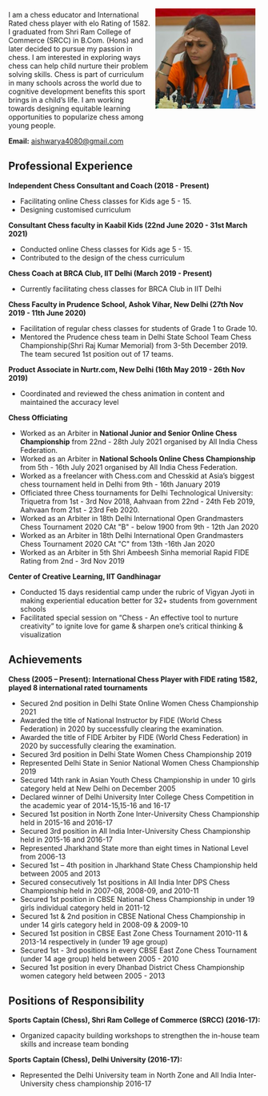
<img vspace="10" hspace="10" align="right" width="200" height="200" src="/pic.png"> 

I am a chess educator and International Rated chess player with elo Rating of 1582. I graduated from Shri Ram College of Commerce (SRCC) in B.Com. (Hons) and later decided to pursue my passion in chess. I am interested in exploring ways chess can help child nurture their problem solving skills. Chess is part of curriculum in many schools across the world due to cognitive development benefits this sport brings in a child’s life. I am working towards designing equitable learning opportunities to popularize chess among young people.

**Email:** aishwarya4080@gmail.com

## Professional Experience

**Independent Chess Consultant and Coach (2018 - Present)**

- Facilitating online Chess classes for Kids age 5 - 15.
- Designing customised curriculum

**Consultant Chess faculty in Kaabil Kids (22nd June 2020 - 31st March 2021)**

- Conducted online Chess classes for Kids age 5 - 15.
- Contributed to the design of the chess curriculum

**Chess Coach at BRCA Club,  IIT Delhi  (March 2019 - Present)**

- Currently facilitating chess classes for BRCA Club in IIT Delhi

**Chess Faculty in Prudence School, Ashok Vihar, New Delhi  (27th Nov 2019 - 11th June 2020)**

- Facilitation of regular chess classes for students of Grade 1 to Grade 10.
- Mentored the Prudence chess team in Delhi State School Team Chess Championship(Shri Raj Kumar Memorial) from 3-5th December 2019. The team secured 1st position out of 17 teams.

**Product Associate in Nurtr.com, New Delhi (16th May 2019 - 26th Nov 2019)**

- Coordinated and reviewed the chess animation in content and maintained the accuracy level

**Chess Officiating**

- Worked as an Arbiter in **National Junior and Senior Online Chess Championship** from 22nd - 28th July 2021 organised by All India Chess Federation.
- Worked as an Arbiter in **National Schools Online Chess Championship** from 5th - 16th July 2021 organised by All India Chess Federation.
- Worked as a freelancer with Chess.com and Chesskid at Asia’s biggest chess tournament held in Delhi from 9th - 16th January 2019
- Officiated three Chess tournaments for Delhi Technological University: Triquetra from 1st - 3rd Nov 2018,  Aahvaan from 22nd - 24th Feb 2019,  Aahvaan from  21st - 23rd Feb 2020.
- Worked as an Arbiter in 18th Delhi International Open Grandmasters Chess Tournament 2020 CAt "B" - below 1900 from 9th - 12th Jan 2020
- Worked as an Arbiter in 18th Delhi International Open Grandmasters Chess Tournament 2020 CAt "C" from 13th -16th Jan 2020
- Worked as an Arbiter in 5th Shri Ambeesh Sinha memorial Rapid FIDE Rating from 2nd - 3rd Nov 2019

**Center of Creative Learning, IIT Gandhinagar**

- Conducted 15 days residential camp under the rubric of Vigyan Jyoti in making experiential education better for 32+ students from government schools
- Facilitated special session on “Chess - An effective tool to nurture creativity” to ignite love for game & sharpen one’s critical thinking & visualization

## Achievements

**Chess (2005 – Present): International Chess Player with FIDE rating 1582, played 8 international rated tournaments**

- Secured 2nd position in Delhi State Online Women Chess Championship 2021
- Awarded the title of National Instructor by FIDE (World Chess Federation) in 2020 by successfully clearing the examination.
- Awarded the title of FIDE Arbiter by FIDE (World Chess Federation) in 2020 by successfully clearing the examination.
- Secured 3rd position in Delhi State Women Chess Championship 2019
- Represented Delhi State in Senior National Women Chess Championship 2019
- Secured 14th rank in Asian Youth Chess Championship in under 10 girls category held at New Delhi on December 2005
- Declared winner of Delhi University Inter College Chess Competition in the academic year of 2014-15,15-16 and 16-17
- Secured 1st position in North Zone Inter-University Chess Championship held in 2015-16 and 2016-17
- Secured 3rd position in All India Inter-University Chess Championship held in 2015-16 and 2016-17
- Represented Jharkhand State more than eight times in National Level from 2006-13
- Secured 1st – 4th position in Jharkhand State Chess Championship held between 2005 and 2013
- Secured consecutively 1st positions in All India Inter DPS Chess Championship held in 2007-08, 2008-09, and 2010-11
- Secured 1st position in CBSE National Chess Championship in under 19 girls individual category held in 2011-12
- Secured 1st & 2nd position in CBSE National Chess Championship in under 14 girls category held in 2008-09 & 2009-10
- Secured 1st position in CBSE East Zone Chess Tournament 2010-11 & 2013-14 respectively in (under 19 age group)
- Secured 1st - 3rd positions in every CBSE East Zone Chess Tournament (under 14 age group) held between 2005 - 2010
- Secured 1st position in every Dhanbad District Chess Championship women category held between 2005 - 2013


## Positions of Responsibility

**Sports Captain (Chess), Shri Ram College of Commerce (SRCC) (2016-17):**

- Organized capacity building workshops to strengthen the in-house team skills and increase team bonding

**Sports Captain (Chess), Delhi University  (2016-17):**

- Represented the Delhi University team in North Zone and All India Inter-University chess championship 2016-17
